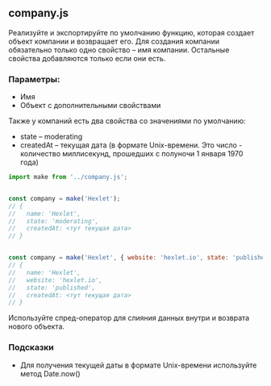 ## company.js

Реализуйте и экспортируйте по умолчанию функцию, которая создает объект 
компании и возвращает его. Для создания компании обязательно только 
одно свойство – имя компании. Остальные свойства добавляются только если они 
есть.

### Параметры:

* Имя
* Объект с дополнительными свойствами

Также у компаний есть два свойства со значениями по умолчанию:

* state – moderating
* createdAt – текущая дата (в формате Unix-времени. Это число - количество миллисекунд, прошедших с полуночи 1 января 1970 года)

```js
import make from '../company.js';


const company = make('Hexlet');
// {
//   name: 'Hexlet',
//   state: 'moderating',
//   createdAt: <тут текущая дата>
// }


const company = make('Hexlet', { website: 'hexlet.io', state: 'published' });
// {
//   name: 'Hexlet',
//   website: 'hexlet.io',
//   state: 'published',
//   createdAt: <тут текущая дата>
// }
```

Используйте спред-оператор для слияния данных внутри и возврата нового объекта.

### Подсказки

* Для получения текущей даты в формате Unix-времени используйте метод Date.now()

